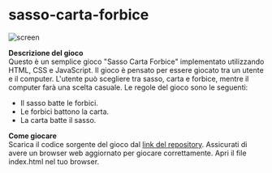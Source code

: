# sasso-carta-forbice
![screen](https://github.com/FabioAranzulla/sasso-carta-forbice/assets/104132983/a858b975-599e-45f1-92a6-fa4eafc33e50)

<b>Descrizione del gioco</b><br>
Questo è un semplice gioco "Sasso Carta Forbice" implementato utilizzando HTML, CSS e JavaScript. 
Il gioco è pensato per essere giocato tra un utente e il computer. L'utente può scegliere tra sasso, carta e forbice, mentre il computer farà una scelta casuale. Le regole del gioco sono le seguenti:

- Il sasso batte le forbici.
- Le forbici battono la carta.
- La carta batte il sasso.
  
<b>Come giocare</b><br>
Scarica il codice sorgente del gioco dal [link del repository](https://github.com/FabioAranzulla/sasso-carta-forbice.git).
Assicurati di avere un browser web aggiornato per giocare correttamente.
Apri il file index.html nel tuo browser.
